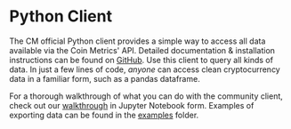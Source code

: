 # Python Client

The CM official Python client provides a simple way to access all data available via the Coin Metrics' API.  Detailed documentation & installation instructions can be found on [GitHub](https://coinmetrics.github.io/api-client-python/site/index.html).  Use this client to query all kinds of data.  In just a few lines of code, _anyone_ can access clean cryptocurrency data in a familiar form, such as a pandas dataframe. &#x20;

For a thorough walkthrough of what you can do with the community client, check out our [walkthrough](https://github.com/coinmetrics/api-client-python/blob/master/examples/notebooks/walkthrough\_community.ipynb) in Jupyter Notebook form.  Examples of exporting data can be found in the [examples](https://github.com/coinmetrics/api-client-python/tree/master/examples) folder.
